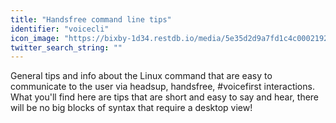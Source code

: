 ```yaml
---
title: "Handsfree command line tips"
identifier: "voicecli"
icon_image: "https://bixby-1d34.restdb.io/media/5e35d2d9a7fd1c4c0002192c"
twitter_search_string: ""
---
```

General tips and info about the Linux command that are easy to communicate to the user via headsup, handsfree, #voicefirst interactions. What you'll find here are tips that are short and easy to say and hear, there will be no big blocks of syntax that require a desktop view!
